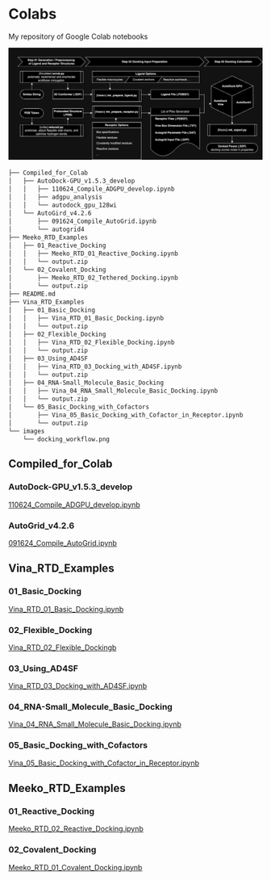 # Colabs
My repository of Google Colab notebooks

![Docking Workflow](images/docking_workflow.png)

```
├── Compiled_for_Colab
│   ├── AutoDock-GPU_v1.5.3_develop
│   │   ├── 110624_Compile_ADGPU_develop.ipynb
│   │   ├── adgpu_analysis
│   │   └── autodock_gpu_128wi
│   └── AutoGird_v4.2.6
│       ├── 091624_Compile_AutoGrid.ipynb
│       └── autogrid4
├── Meeko_RTD_Examples
│   ├── 01_Reactive_Docking
│   │   ├── Meeko_RTD_01_Reactive_Docking.ipynb
│   │   └── output.zip
│   └── 02_Covalent_Docking
│       ├── Meeko_RTD_02_Tethered_Docking.ipynb
│       └── output.zip
├── README.md
├── Vina_RTD_Examples
│   ├── 01_Basic_Docking
│   │   ├── Vina_RTD_01_Basic_Docking.ipynb
│   │   └── output.zip
│   ├── 02_Flexible_Docking
│   │   ├── Vina_RTD_02_Flexible_Docking.ipynb
│   │   └── output.zip
│   ├── 03_Using_AD4SF
│   │   ├── Vina_RTD_03_Docking_with_AD4SF.ipynb
│   │   └── output.zip
│   ├── 04_RNA-Small_Molecule_Basic_Docking
│   │   ├── Vina_04_RNA_Small_Molecule_Basic_Docking.ipynb
│   │   └── output.zip
│   └── 05_Basic_Docking_with_Cofactors
│       ├── Vina_05_Basic_Docking_with_Cofactor_in_Receptor.ipynb
│       └── output.zip
└── images
    └── docking_workflow.png
```

## Compiled_for_Colab
### AutoDock-GPU_v1.5.3_develop
 <a href="https://colab.research.google.com/drive/1LThHUu_UadQqzfYKTgZx4W0Q8a4h22f_?usp=sharing">110624_Compile_ADGPU_develop.ipynb</a>

### AutoGrid_v4.2.6
 <a href="https://colab.research.google.com/drive/1XawsbDVut9nA3Y8byS1jwnzubHDJQAR9?usp=sharing">091624_Compile_AutoGrid.ipynb</a>

## Vina_RTD_Examples
### 01_Basic_Docking
 <a href="https://colab.research.google.com/drive/1cHSl78lBPUc_J1IZxLgN4GwD_ADmohVU?usp=sharing">Vina_RTD_01_Basic_Docking.ipynb</a>

### 02_Flexible_Docking
 <a href="https://colab.research.google.com/drive/1cazEckGbvl9huWzpxXpd_Qaj0_NipWcz?usp=sharing">Vina_RTD_02_Flexible_Dockingb</a>

### 03_Using_AD4SF
 <a href="https://colab.research.google.com/drive/1zoSyID2fSoqGz3Zb1_IatUT2uxZ2mCNZ?usp=sharing">Vina_RTD_03_Docking_with_AD4SF.ipynb</a>

### 04_RNA-Small_Molecule_Basic_Docking
 <a href="https://colab.research.google.com/drive/1hkt-XYebvAvbAf3cxZ3Yfze5R2lzhUfO?usp=sharing">Vina_04_RNA_Small_Molecule_Basic_Docking.ipynb</a>

### 05_Basic_Docking_with_Cofactors
 <a href="https://colab.research.google.com/drive/1-2yoPRVsmrLoYzLQGi_3KGWLlRk7ETdn?usp=sharing">Vina_05_Basic_Docking_with_Cofactor_in_Receptor.ipynb</a>

## Meeko_RTD_Examples
### 01_Reactive_Docking
 <a href="https://colab.research.google.com/drive/1tzQoguVQDCguOaLSsGvQuL57ry_PY3UG?usp=sharing">Meeko_RTD_02_Reactive_Docking.ipynb</a>

### 02_Covalent_Docking
 <a href="https://colab.research.google.com/drive/1tf9xOgn6u8eDTeFJtc8GCEGRX-8aR9Bo?usp=sharing">Meeko_RTD_01_Covalent_Docking.ipynb</a>

